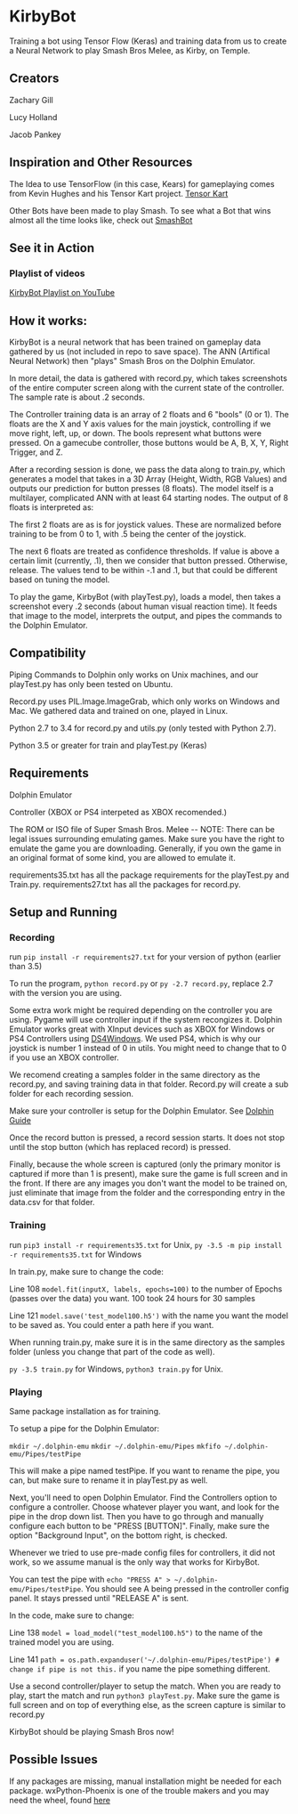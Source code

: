 # KirbyBot
Training a bot using Tensor Flow (Keras) and training data from us to create a Neural Network to play Smash Bros Melee, as Kirby, on Temple.

## Creators
Zachary Gill

Lucy Holland

Jacob Pankey

## Inspiration and Other Resources

The Idea to use TensorFlow (in this case, Kears) for gameplaying comes from Kevin Hughes and his Tensor Kart project.
[Tensor Kart](http://kevinhughes.ca/blog/tensor-kart)

Other Bots have been made to play Smash. To see what a Bot that wins almost all the time looks like, check out [SmashBot](https://github.com/altf4/SmashBot)

## See it in Action

### Playlist of videos
[KirbyBot Playlist on YouTube](https://www.youtube.com/playlist?list=PLZ2okZX8BtwdHcoJslXv2xabzzlQ_kiec)

## How it works:
KirbyBot is a neural network that has been trained on gameplay data gathered by us (not included in repo to save space). The ANN (Artifical Neural Network) then "plays" Smash Bros on the Dolphin Emulator.

In more detail, the data is gathered with record.py, which takes screenshots of the entire computer screen along with the current state of the controller. The sample rate is about .2 seconds. 

The Controller training data is an array of 2 floats and 6 "bools" (0 or 1). The floats are the X and Y axis values for the main joystick, controlling if we move right, left, up, or down. The bools represent what buttons were pressed. On a gamecube controller, those buttons would be A, B, X, Y, Right Trigger, and Z.

After a recording session is done, we pass the data along to train.py, which generates a model that takes in a 3D Array (Height, Width, RGB Values) and outputs our prediction for button presses (8 floats). The model itself is a multilayer, complicated ANN with at least 64 starting nodes. The output of 8 floats is interpreted as:

 The first 2 floats are as is for joystick values. These are normalized before training to be from 0 to 1, with .5 being the center of the joystick.
 
The next 6 floats are treated as confidence thresholds. If value is above a certain limit (currently, .1), then we consider that button pressed. Otherwise, release. The values tend to be within -.1 and .1, but that could be different based on tuning the model.


To play the game, KirbyBot (with playTest.py), loads a model, then takes a screenshot every .2 seconds (about human visual reaction time). It feeds that image to the model, interprets the output, and pipes the commands to the Dolphin Emulator.

## Compatibility

Piping Commands to Dolphin only works on Unix machines, and our playTest.py has only been tested on Ubuntu.

Record.py uses PIL.Image.ImageGrab, which only works on Windows and Mac. We gathered data and trained on one, played in Linux. 

Python 2.7 to 3.4 for record.py and utils.py (only tested with Python 2.7).

Python 3.5 or greater for train and playTest.py (Keras)


## Requirements

Dolphin Emulator

Controller (XBOX or PS4 interpeted as XBOX recomended.)

The ROM or ISO file of Super Smash Bros. Melee -- NOTE: There can be legal issues surrounding emulating games. Make sure you have the right to emulate the game you are downloading. Generally, if you own the game in an original format of some kind, you are allowed to emulate it.

requirements35.txt has all the package requirements for the playTest.py and Train.py.
requirements27.txt has all the packages for record.py.

## Setup and Running

### Recording
run `pip install -r requirements27.txt` for your version of python (earlier than 3.5)

To run the program, `python record.py` or `py -2.7 record.py`, replace 2.7 with the version you are using.

Some extra work might be required depending on the controller you are using. Pygame will use controller input if the system recongizes it. Dolphin Emulator works great with XInput devices such as XBOX for Windows or PS4 Controllers using [DS4Windows](http://ds4windows.com/). We used PS4, which is why our joystick is number 1 instead of 0 in utils. You might need to change that to 0 if you use an XBOX controller.

We recomend creating a samples folder in the same directory as the record.py, and saving training data in that folder. Record.py will create a sub folder for each recording session.

Make sure your controller is setup for the Dolphin Emulator. See [Dolphin Guide](https://wiki.dolphin-emu.org/index.php?title=Configuring_Controllers#Dolphin_Controller_Configuration)

Once the record button is pressed, a record session starts. It does not stop until the stop button (which has replaced record) is pressed.

Finally, because the whole screen is captured (only the primary monitor is captured if more than 1 is present), make sure the game is full screen and in the front. If there are any images you don't want the model to be trained on, just eliminate that image from the folder and the corresponding entry in the data.csv for that folder.

### Training
run `pip3 install -r requirements35.txt` for Unix, `py -3.5 -m pip install -r requirements35.txt` for Windows

In train.py, make sure to change the code:

Line 108 `model.fit(inputX, labels, epochs=100)` to the number of Epochs (passes over the data) you want. 100 took 24 hours for 30 samples

Line 121 `model.save('test_model100.h5')` with the name you want the model to be saved as. You could enter a path here if you want.

When running train.py, make sure it is in the same directory as the samples folder (unless you change that part of the code as well).

`py -3.5 train.py` for Windows, `python3 train.py` for Unix.

### Playing
Same package installation as for training.

To setup a pipe for the Dolphin Emulator:

`mkdir ~/.dolphin-emu`
`mkdir ~/.dolphin-emu/Pipes`
`mkfifo ~/.dolphin-emu/Pipes/testPipe`

This will make a pipe named testPipe. If you want to rename the pipe, you can, but make sure to rename it in playTest.py as well.

Next, you'll need to open Dolphin Emulator. Find the Controllers option to configure a controller. Choose whatever player you want, and
look for the pipe in the drop down list. Then you have to go through and manually configure each button to be "PRESS [BUTTON]". Finally, make sure the option "Background Input", on the bottom right, is checked. 

Whenever we tried to use pre-made config files for controllers, it did not work, so we assume manual is the only way that works for
KirbyBot.

You can test the pipe with `echo "PRESS A" > ~/.dolphin-emu/Pipes/testPipe`. You should see A being pressed in the controller config panel. It stays pressed until "RELEASE A" is sent.


In the code, make sure to change:

Line 138 `model = load_model("test_model100.h5")` to the name of the trained model you are using.

Line 141 `path = os.path.expanduser('~/.dolphin-emu/Pipes/testPipe') # change if pipe is not this.` if you name the pipe something different.

Use a second controller/player to setup the match. When you are ready to play, start the match and run
`python3 playTest.py`. Make sure the game is full screen and on top of everything else, as the screen capture is similar to record.py

KirbyBot should be playing Smash Bros now!

## Possible Issues
If any packages are missing, manual installation might be needed for each package. wxPython-Phoenix is one of the trouble makers and you may need the wheel, found [here](https://wxpython.org/Phoenix/snapshot-builds/)
